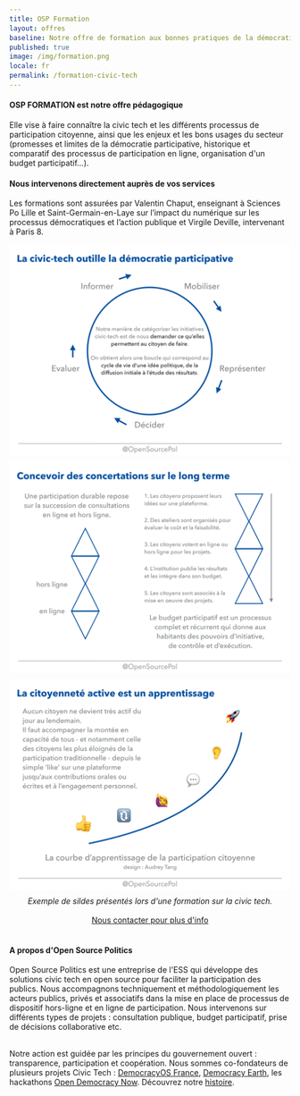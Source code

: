 ```yaml
---
title: OSP Formation
layout: offres
baseline: Notre offre de formation aux bonnes pratiques de la démocratie connectée
published: true
image: /img/formation.png
locale: fr
permalink: /formation-civic-tech
---
```


#### OSP FORMATION est notre offre pédagogique
Elle vise à faire connaître la civic tech et les différents processus de participation citoyenne, ainsi que les enjeux et les bons usages du secteur (promesses et limites de la démocratie participative, historique et comparatif des processus de participation en ligne, organisation d'un budget participatif…).

#### Nous intervenons directement auprès de vos services

Les formations sont assurées par Valentin Chaput, enseignant à Sciences Po Lille et Saint-Germain-en-Laye sur l’impact du numérique sur les processus démocratiques et l’action publique et Virgile Deville, intervenant à Paris 8.
<div class = "row">

<div class = "col-sm-4"><a href ="{{ site.baseurl }}/blog-fr/La_democratie_continue/"><img src = "img/products/formation/fr/demo-1.jpg" class = "img-thumbnail" style = "margin-right:7px;margin-bottom: 8px;" alt = "Exemple de sildes présentés lors d'une formation sur la civic tech"></a></div>
<div class = "col-sm-4"><a href ="{{ site.baseurl }}/blog-fr/La_democratie_continue/"><img src = "img/products/formation/fr/demo-2.jpg" class = "img-thumbnail" style = "margin-right:7px;margin-bottom: 8px;" alt = "Exemple de sildes présentés lors d'une formation sur la civic tech"></a></div>
<div class = "col-sm-4"><a href ="{{ site.baseurl }}/blog-fr/La_democratie_continue/"><img src = "img/products/formation/fr/demo-3.jpg" class = "img-thumbnail" style = "margin-bottom: 8px;" alt = "Exemple de sildes présentés lors d'une formation sur la civic tech"></a></div>
</div>
<center><i>Exemple de sildes présentés lors d'une formation sur la civic tech.</i></center>
<br>

<center><a href="{{ site.baseurl }}/fr/accueil#contact" class="btn btn-primary">Nous contacter pour plus d'info</a></center>

<br>

<div class="well">
<h4>A propos d'Open Source Politics</h4>

Open Source Politics est une entreprise de l'ESS qui développe des solutions civic tech en open source pour faciliter la participation des publics. Nous accompagnons techniquement et méthodologiquement les acteurs publics, privés et associatifs dans la mise en place de processus de dispositif hors-ligne et en ligne de participation. Nous intervenons sur différents types de projets : consultation publique, budget participatif, prise de décisions collaborative etc.

<br>
Notre action est guidée par les principes du gouvernement ouvert : transparence, participation et coopération. Nous sommes co-fondateurs de plusieurs projets Civic Tech : <a href="http://democracyos.eu" target="blank">DemocracyOS France</a>, <a href="http://democracy.earth" target="blank">Democracy Earth</a>, les hackathons <a href="http://opendemocracynow.net" target="blank">Open Democracy Now</a>. Découvrez notre <a href="https://medium.com/open-source-politics/notre-histoire-c61bbec90334#.bmus5b392" target="blank">histoire</a>.
</div>   
